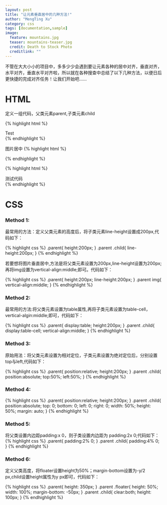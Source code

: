 ```yaml
---
layout: post
title: "让元素垂直居中的几种方法!"
author: "MengTing Xu"
category: css
tags: [documentation,sample]
image:
  feature: mountains.jpg
  teaser: mountains-teaser.jpg
  credit: Death to Stock Photo
  creditlink: ""
---
```


不管在大大小小的项目中，多多少少会遇到要让元素各种的居中对齐，垂直对齐，水平对齐，垂直水平对齐啦，所以就在各种搜查中总结了以下几种方法，以便日后更快捷的完成对齐任务！让我们开始吧......

# HTML

定义一组代码，父类元素parent,子类元素child

{% highlight html %}
<div class=”parent”>
  <div class=”child”>Test</div>
<div>
{% endhighlight %}

图片居中
{% highlight html %}
<div class=”parent”>
  <img src="#" alt="">
<div>
{% endhighlight %}

{% highlight html %}
<div class=”parent”>
  <div class="floater"></div>
  <div class="child">
        测试代码
  </div>
<div>
{% endhighlight %}

# CSS

### Method 1:

最常用的方法：定义父类元素的高度后，将子类元素line-height设置成200px,代码如下：

{% highlight css %}
.parent{
  height:200px;
}
.parent .child{
  line-height:200px;
}
{% endhighlight %}

  若要想将图片垂直居中,方法是将父类元素设置为200px,line-height设置为200px;再将img设置为vertical-align:middle;即可。代码如下：

{% highlight css %}
.parent{
  height:200px;
  line-height:200px;
}
.parent img{
  vertical-align:middle;
}
{% endhighlight %}

### Method 2:

最常用的方法:将父类元素设置为table属性,再将子类元素设置为table-cell，vertical-algin:middle;即可，代码如下：

{% highlight css %}
.parent{
  display:table;
  height:200px;
}
.parent .child{
  display:table-cell;
  vertical-align:middle;
}
{% endhighlight %}

### Method 3:

原始用法：将父类元素设置为相对定位，子类元素设置为绝对定位后，分别设置top与left,代码如下：

{% highlight css %}
.parent{
  position:relative;
  height:200px;
}
.parent .child{
  position:absolute;
  top:50%;
  left:50%;
}
{% endhighlight %}

### Method 4:

{% highlight css %}
.parent{
  position:relative;
  height:200px;
}
.parent .child{
  position:absolute;
  top: 0;
  bottom: 0;
  left: 0;
  right: 0;
  width: 50%;
  height: 50%;
  margin: auto;
}
{% endhighlight %}

### Method 5:

  将父类设置内边距padding:x 0，则子类设置内边距为 padding:2x 0;代码如下：
{% highlight css %}
.parent{
  padding:2% 0;
}
.parent .child{
  padding:4% 0;
}
{% endhighlight %}

### Method 6:

  定义父类高度，将floater设置height为50%；margin-bottom设置为-y/2 px,child设置height属性为y px即可，代码如下：

{% highlight css %}
.parent{
  height: 350px;
}
.parent .floater{
  height: 50%;
  width: 100%;
  margin-bottom: -50px;
}
.parent .child{
  clear:both;
  height: 100px;
}
{% endhighlight %}